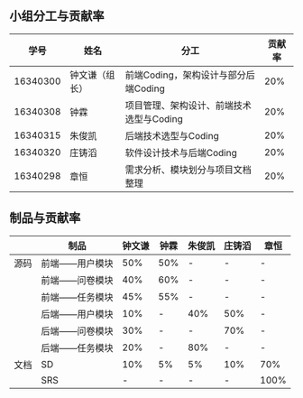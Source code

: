 ## 小组分工与贡献率
学号|姓名|分工|贡献率
|-|-|-|-|
16340300|钟文谦（组长）|前端Coding，架构设计与部分后端Coding|20%
16340308|钟霖|项目管理、架构设计、前端技术选型与Coding|20%
16340315|朱俊凯|后端技术选型与Coding|20%
16340320|庄铸滔|软件设计技术与后端Coding|20%
16340298|章恒|需求分析、模块划分与项目文档整理|20%

## 制品与贡献率

| |制品|钟文谦|钟霖|朱俊凯|庄铸滔|章恒
|-|-|-|-|-|-|-|
源码|前端——用户模块|50%|50%|-|-|-
|  |前端——问卷模块|40%|60%|-|-|-
|  |前端——任务模块|45%|55%|-|-|-
|  |后端——用户模块|10%|-|40%|50%|-
|  |后端——问卷模块|30%|-|-|70%|-
|  |后端——任务模块|20%|-|80%|-|-
文档|SD|10%|5%|5%|10%|70%
||SRS|-|-|-|-|100%
